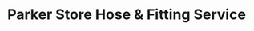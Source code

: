 ---
title: "Parker Store Hose & Fitting Service"
url: /meridian/parker-store-hose-and-fitting-service/
shop: hardware
---